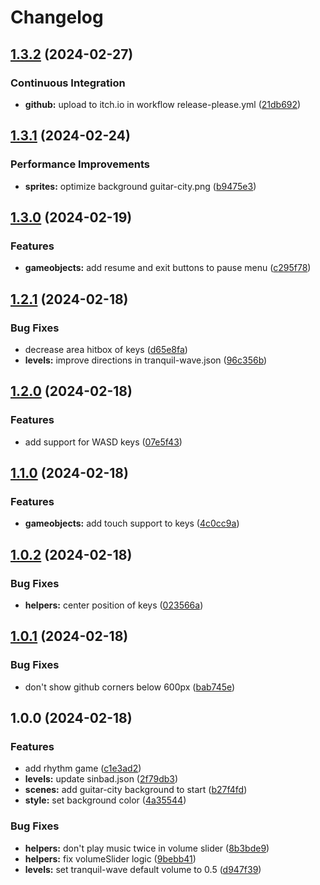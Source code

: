 # Changelog

## [1.3.2](https://github.com/remarkablegames/rhythmism/compare/v1.3.1...v1.3.2) (2024-02-27)


### Continuous Integration

* **github:** upload to itch.io in workflow release-please.yml ([21db692](https://github.com/remarkablegames/rhythmism/commit/21db692d7df442eed5a811c9985a07f63141cd99))

## [1.3.1](https://github.com/remarkablegames/rhythmism/compare/v1.3.0...v1.3.1) (2024-02-24)


### Performance Improvements

* **sprites:** optimize background guitar-city.png ([b9475e3](https://github.com/remarkablegames/rhythmism/commit/b9475e3dc554f499f5093c7e6d651dbf950a3e14))

## [1.3.0](https://github.com/remarkablegames/rhythmism/compare/v1.2.1...v1.3.0) (2024-02-19)


### Features

* **gameobjects:** add resume and exit buttons to pause menu ([c295f78](https://github.com/remarkablegames/rhythmism/commit/c295f78309544948f62d01d7ee204d18b070229d))

## [1.2.1](https://github.com/remarkablegames/rhythmism/compare/v1.2.0...v1.2.1) (2024-02-18)


### Bug Fixes

* decrease area hitbox of keys ([d65e8fa](https://github.com/remarkablegames/rhythmism/commit/d65e8fa54587c2aa596fb2f8fecd08dd3bc6f209))
* **levels:** improve directions in tranquil-wave.json ([96c356b](https://github.com/remarkablegames/rhythmism/commit/96c356ba8d0eeb133b8dc441b215d076f38569ac))

## [1.2.0](https://github.com/remarkablegames/rhythmism/compare/v1.1.0...v1.2.0) (2024-02-18)


### Features

* add support for WASD keys ([07e5f43](https://github.com/remarkablegames/rhythmism/commit/07e5f43b5062caecfe36683d15bfe3315f8deb21))

## [1.1.0](https://github.com/remarkablegames/rhythmism/compare/v1.0.2...v1.1.0) (2024-02-18)


### Features

* **gameobjects:** add touch support to keys ([4c0cc9a](https://github.com/remarkablegames/rhythmism/commit/4c0cc9a7e6b7a3ee9b529da6ec007e3423026680))

## [1.0.2](https://github.com/remarkablegames/rhythmism/compare/v1.0.1...v1.0.2) (2024-02-18)


### Bug Fixes

* **helpers:** center position of keys ([023566a](https://github.com/remarkablegames/rhythmism/commit/023566a660618995a2ea983b4e4f1696adf2cbc5))

## [1.0.1](https://github.com/remarkablegames/rhythmism/compare/v1.0.0...v1.0.1) (2024-02-18)


### Bug Fixes

* don't show github corners below 600px ([bab745e](https://github.com/remarkablegames/rhythmism/commit/bab745e9d4e3de24a25ccbdaaf6c3964132e2201))

## 1.0.0 (2024-02-18)


### Features

* add rhythm game ([c1e3ad2](https://github.com/remarkablegames/rhythmism/commit/c1e3ad217dee836b2598c9778ec6c937f676ccae))
* **levels:** update sinbad.json ([2f79db3](https://github.com/remarkablegames/rhythmism/commit/2f79db36614108f0d66fe2c3a431eb7044ee403b))
* **scenes:** add guitar-city background to start ([b27f4fd](https://github.com/remarkablegames/rhythmism/commit/b27f4fd7bc3a8a0f4874c2f72039acb9ef44c046))
* **style:** set background color ([4a35544](https://github.com/remarkablegames/rhythmism/commit/4a3554429889809667ebe0935cffe0f96c274118))


### Bug Fixes

* **helpers:** don't play music twice in volume slider ([8b3bde9](https://github.com/remarkablegames/rhythmism/commit/8b3bde9f0501f78474f2de370f756369a1491333))
* **helpers:** fix volumeSlider logic ([9bebb41](https://github.com/remarkablegames/rhythmism/commit/9bebb41c02f37f3da5e9ae9267a6890d3012f8ef))
* **levels:** set tranquil-wave default volume to 0.5 ([d947f39](https://github.com/remarkablegames/rhythmism/commit/d947f39dde8547029537a172d1319a642f7a34a9))
